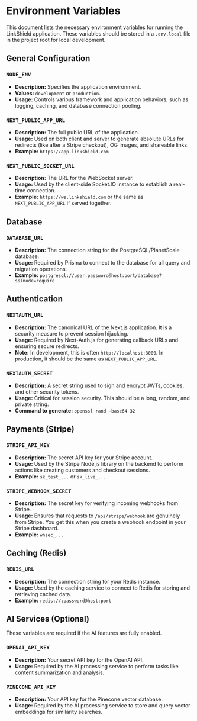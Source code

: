 # Environment Variables

This document lists the necessary environment variables for running the LinkShield application. These variables should be stored in a `.env.local` file in the project root for local development.

## General Configuration

### `NODE_ENV`
- **Description:** Specifies the application environment.
- **Values:** `development` or `production`.
- **Usage:** Controls various framework and application behaviors, such as logging, caching, and database connection pooling.

### `NEXT_PUBLIC_APP_URL`
- **Description:** The full public URL of the application.
- **Usage:** Used on both client and server to generate absolute URLs for redirects (like after a Stripe checkout), OG images, and shareable links.
- **Example:** `https://app.linkshield.com`

### `NEXT_PUBLIC_SOCKET_URL`
- **Description:** The URL for the WebSocket server.
- **Usage:** Used by the client-side Socket.IO instance to establish a real-time connection.
- **Example:** `https://ws.linkshield.com` or the same as `NEXT_PUBLIC_APP_URL` if served together.

## Database

### `DATABASE_URL`
- **Description:** The connection string for the PostgreSQL/PlanetScale database.
- **Usage:** Required by Prisma to connect to the database for all query and migration operations.
- **Example:** `postgresql://user:password@host:port/database?sslmode=require`

## Authentication

### `NEXTAUTH_URL`
- **Description:** The canonical URL of the Next.js application. It is a security measure to prevent session hijacking.
- **Usage:** Required by Next-Auth.js for generating callback URLs and ensuring secure redirects.
- **Note:** In development, this is often `http://localhost:3000`. In production, it should be the same as `NEXT_PUBLIC_APP_URL`.

### `NEXTAUTH_SECRET`
- **Description:** A secret string used to sign and encrypt JWTs, cookies, and other security tokens.
- **Usage:** Critical for session security. This should be a long, random, and private string.
- **Command to generate:** `openssl rand -base64 32`

## Payments (Stripe)

### `STRIPE_API_KEY`
- **Description:** The secret API key for your Stripe account.
- **Usage:** Used by the Stripe Node.js library on the backend to perform actions like creating customers and checkout sessions.
- **Example:** `sk_test_...` or `sk_live_...`

### `STRIPE_WEBHOOK_SECRET`
- **Description:** The secret key for verifying incoming webhooks from Stripe.
- **Usage:** Ensures that requests to `/api/stripe/webhook` are genuinely from Stripe. You get this when you create a webhook endpoint in your Stripe dashboard.
- **Example:** `whsec_...`

## Caching (Redis)

### `REDIS_URL`
- **Description:** The connection string for your Redis instance.
- **Usage:** Used by the caching service to connect to Redis for storing and retrieving cached data.
- **Example:** `redis://:password@host:port`

## AI Services (Optional)

These variables are required if the AI features are fully enabled.

### `OPENAI_API_KEY`
- **Description:** Your secret API key for the OpenAI API.
- **Usage:** Required by the AI processing service to perform tasks like content summarization and analysis.

### `PINECONE_API_KEY`
- **Description:** Your API key for the Pinecone vector database.
- **Usage:** Required by the AI processing service to store and query vector embeddings for similarity searches.
